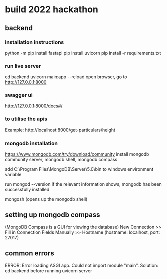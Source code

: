 # build 2022 hackathon

## backend
### installation instructions
python -m pip install fastapi
pip install uvicorn
pip install -r requirements.txt

### run live server
cd backend
uvicorn main:app --reload
open browser, go to http://127.0.0.1:8000

### swagger ui
http://127.0.0.1:8000/docs#/

### to utilise the apis
Example: http://localhost:8000/get-particulars/height 

### mongodb installation
https://www.mongodb.com/try/download/community
install mongodb community server, mongodb shell, mongodb compass

add C:\Program Files\MongoDB\Server\5.0\bin to windows environment variable

run mongod --version
if the relevant information shows, mongodb has been successfully installed

mongosh (opens up the mongodb shell)

## setting up mongodb compass
(MongoDB Compass is a GUI for viewing the database)
New Connection >> Fill in Connection Fields Manually >> Hostname (hostname: localhost, port: 27017)

## common errors
ERROR:    Error loading ASGI app. Could not import module "main".
Solution: cd backend before running uvicorn server